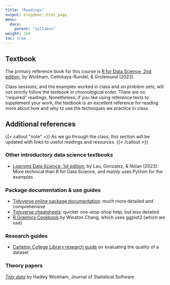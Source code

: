 ```yaml
---
title: "Readings"
output: blogdown::html_page
menu:
  docs:
    parent: "syllabus"
weight: 150
toc: true
---
```


## Textbook

The primary reference book for this course is [R for Data Science, 2nd edition](https://r4ds.hadley.nz), by Wickham, Cetinkaya-Rundel, & Grolemund (2023).

Class sessions, and the examples worked in class and on problem sets, will not strictly follow the textbook in chronological order. There are no “required” readings. Nonetheless, if you like using reference texts to supplement your work, the textbook is an excellent reference for reading more about how and why to use the techniques we practice in class.

## Additional references

{{< callout "note" >}}
As we go through the class, this section will be updated with links to useful readings and resources.
{{< /callout >}}

### Other introductory data science textbooks

- [Learning Data Science, 1st edition](https://learningds.org/intro.html), by Lau, Gonzalez, & Nolan (2023): More technical than R for Data Science, and mainly uses Python for the examples

### Package documentation & use guides

- [Tidyverse online package documentation](https://www.tidyverse.org/packages/): much more detailed and comprehensive
- [Tidyverse cheatsheets](https://rstudio.github.io/cheatsheets/): quicker one-stop-shop help, but less detailed
- [R Graphics Cookbook](https://r-graphics.org) by Winston Chang, which uses ggplot2 (which we use)

### Research guides

- [Carleton College Library research guide](https://gouldguides.carleton.edu/c.php?g=146834&p=964943) on evaluating the quality of a dataset

### Theory papers

[*Tidy data*](https://vita.had.co.nz/papers/tidy-data.pdf) by Hadley Wickham, Journal of Statistical Software
